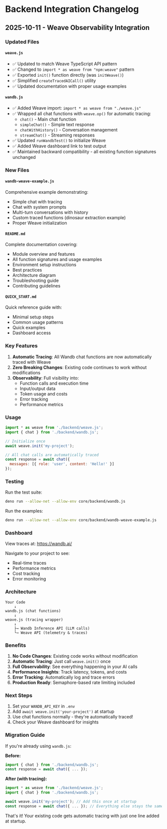 # Backend Integration Changelog

## 2025-10-11 - Weave Observability Integration

### Updated Files

#### `weave.js`
- ✅ Updated to match Weave TypeScript API pattern
- ✅ Changed to `import * as weave from "npm:weave"` pattern
- ✅ Exported `init()` function directly (was `initWeave()`)
- ✅ Simplified `createTracedAICall()` utility
- ✅ Updated documentation with proper usage examples

#### `wandb.js`
- ✅ Added Weave import: `import * as weave from "./weave.js"`
- ✅ Wrapped all chat functions with `weave.op()` for automatic tracing:
  - `chat()` - Main chat function
  - `simpleChat()` - Simple text response
  - `chatWithHistory()` - Conversation management
  - `streamChat()` - Streaming responses
- ✅ Updated `runWandbTest()` to initialize Weave
- ✅ Added Weave dashboard link to test output
- ✅ Maintained backward compatibility - all existing function signatures unchanged

### New Files

#### `wandb-weave-example.js`
Comprehensive example demonstrating:
- Simple chat with tracing
- Chat with system prompts
- Multi-turn conversations with history
- Custom traced functions (dinosaur extraction example)
- Proper Weave initialization

#### `README.md`
Complete documentation covering:
- Module overview and features
- All function signatures and usage examples
- Environment setup instructions
- Best practices
- Architecture diagram
- Troubleshooting guide
- Contributing guidelines

#### `QUICK_START.md`
Quick reference guide with:
- Minimal setup steps
- Common usage patterns
- Quick examples
- Dashboard access

### Key Features

1. **Automatic Tracing**: All Wandb chat functions are now automatically traced with Weave
2. **Zero Breaking Changes**: Existing code continues to work without modifications
3. **Observability**: Full visibility into:
   - Function calls and execution time
   - Input/output data
   - Token usage and costs
   - Error tracking
   - Performance metrics

### Usage

```javascript
import * as weave from './backend/weave.js';
import { chat } from './backend/wandb.js';

// Initialize once
await weave.init('my-project');

// All chat calls are automatically traced
const response = await chat({
  messages: [{ role: 'user', content: 'Hello!' }]
});
```

### Testing

Run the test suite:
```bash
deno run --allow-net --allow-env core/backend/wandb.js
```

Run the examples:
```bash
deno run --allow-net --allow-env core/backend/wandb-weave-example.js
```

### Dashboard

View traces at: https://wandb.ai/

Navigate to your project to see:
- Real-time traces
- Performance metrics
- Cost tracking
- Error monitoring

### Architecture

```
Your Code
    ↓
wandb.js (chat functions)
    ↓
weave.js (tracing wrapper)
    ↓
    ├→ Wandb Inference API (LLM calls)
    └→ Weave API (telemetry & traces)
```

### Benefits

1. **No Code Changes**: Existing code works without modification
2. **Automatic Tracing**: Just call `weave.init()` once
3. **Full Observability**: See everything happening in your AI calls
4. **Performance Insights**: Track latency, tokens, and costs
5. **Error Tracking**: Automatically log and trace errors
6. **Production Ready**: Semaphore-based rate limiting included

### Next Steps

1. Set your `WANDB_API_KEY` in `.env`
2. Add `await weave.init('your-project')` at startup
3. Use chat functions normally - they're automatically traced!
4. Check your Weave dashboard for insights

### Migration Guide

If you're already using `wandb.js`:

**Before:**
```javascript
import { chat } from './backend/wandb.js';
const response = await chat({ ... });
```

**After (with tracing):**
```javascript
import * as weave from './backend/weave.js';
import { chat } from './backend/wandb.js';

await weave.init('my-project'); // Add this once at startup
const response = await chat({ ... }); // Everything else stays the same!
```

That's it! Your existing code gets automatic tracing with just one line added at startup.

